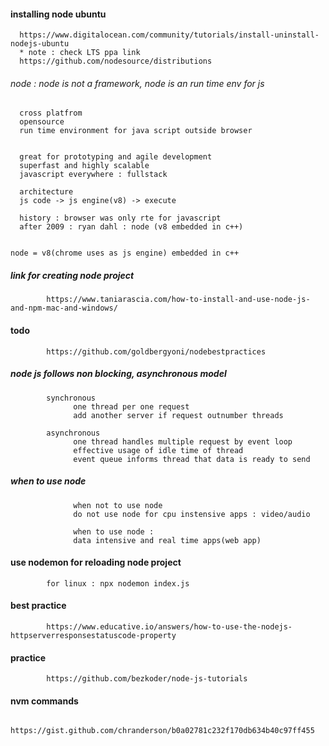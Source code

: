 #### installing node ubuntu

      https://www.digitalocean.com/community/tutorials/install-uninstall-nodejs-ubuntu
      * note : check LTS ppa link
      https://github.com/nodesource/distributions


###### node : node is not a framework, node is an run time env for js
      cross platfrom
      opensource
      run time environment for java script outside browser


      great for prototyping and agile development
      superfast and highly scalable
      javascript everywhere : fullstack

      architecture
      js code -> js engine(v8) -> execute

      history : browser was only rte for javascript
      after 2009 : ryan dahl : node (v8 embedded in c++) 


    node = v8(chrome uses as js engine) embedded in c++
    
    
    
##### link for creating node project
            https://www.taniarascia.com/how-to-install-and-use-node-js-and-npm-mac-and-windows/
            
#### todo

            https://github.com/goldbergyoni/nodebestpractices



##### node js follows non blocking, asynchronous model
            synchronous
                  one thread per one request
                  add another server if request outnumber threads

            asynchronous
                  one thread handles multiple request by event loop
                  effective usage of idle time of thread
                  event queue informs thread that data is ready to send

##### when to use node
                  when not to use node
                  do not use node for cpu instensive apps : video/audio

                  when to use node : 
                  data intensive and real time apps(web app)


#### use nodemon for reloading node project

            for linux : npx nodemon index.js 

#### best practice

            https://www.educative.io/answers/how-to-use-the-nodejs-httpserverresponsestatuscode-property

#### practice 

            https://github.com/bezkoder/node-js-tutorials


#### nvm commands

            https://gist.github.com/chranderson/b0a02781c232f170db634b40c97ff455
